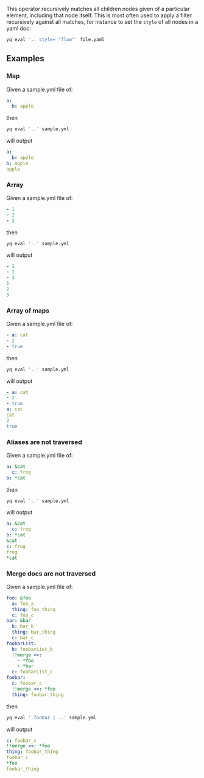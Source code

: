This operator recursively matches all children nodes given of a particular element, including that node itself. This is most often used to apply a filter recursively against all matches, for instance to set the `style` of all nodes in a yaml doc:

```bash
yq eval '.. style= "flow"' file.yaml
```
## Examples
### Map
Given a sample.yml file of:
```yaml
a:
  b: apple
```
then
```bash
yq eval '..' sample.yml
```
will output
```yaml
a:
  b: apple
b: apple
apple
```

### Array
Given a sample.yml file of:
```yaml
- 1
- 2
- 3
```
then
```bash
yq eval '..' sample.yml
```
will output
```yaml
- 1
- 2
- 3
1
2
3
```

### Array of maps
Given a sample.yml file of:
```yaml
- a: cat
- 2
- true
```
then
```bash
yq eval '..' sample.yml
```
will output
```yaml
- a: cat
- 2
- true
a: cat
cat
2
true
```

### Aliases are not traversed
Given a sample.yml file of:
```yaml
a: &cat
  c: frog
b: *cat
```
then
```bash
yq eval '..' sample.yml
```
will output
```yaml
a: &cat
  c: frog
b: *cat
&cat
c: frog
frog
*cat
```

### Merge docs are not traversed
Given a sample.yml file of:
```yaml
foo: &foo
  a: foo_a
  thing: foo_thing
  c: foo_c
bar: &bar
  b: bar_b
  thing: bar_thing
  c: bar_c
foobarList:
  b: foobarList_b
  !!merge <<:
    - *foo
    - *bar
  c: foobarList_c
foobar:
  c: foobar_c
  !!merge <<: *foo
  thing: foobar_thing
```
then
```bash
yq eval '.foobar | ..' sample.yml
```
will output
```yaml
c: foobar_c
!!merge <<: *foo
thing: foobar_thing
foobar_c
*foo
foobar_thing
```

